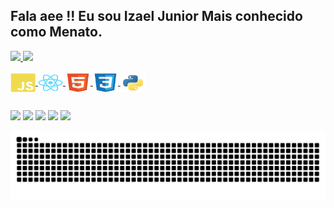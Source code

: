 ## Fala aee !! Eu sou Izael Junior Mais conhecido como Menato. 
 <div>
  <a href="https://github.com/juniormenato">
  <img height="180em" src="https://github-readme-stats.vercel.app/api?username=juniormenato&show_icons=true&theme=dracula&include_all_commits=true&count_private=true"/>
  <img height="180em" src="https://github-readme-stats.vercel.app/api/top-langs/?username=juniormenato&layout=compact&langs_count=7&theme=dracula"/>
</div>
<div style="display: inline_block"><br>
  <img align="center" alt="Menato-Js" height="30" width="40" src="https://raw.githubusercontent.com/devicons/devicon/master/icons/javascript/javascript-plain.svg">
  <img align="center" alt="Menato-React" height="30" width="40" src="https://raw.githubusercontent.com/devicons/devicon/master/icons/react/react-original.svg">
  <img align="center" alt="Menato-HTML" height="30" width="40" src="https://raw.githubusercontent.com/devicons/devicon/master/icons/html5/html5-original.svg">
  <img align="center" alt="Menato-CSS" height="30" width="40" src="https://raw.githubusercontent.com/devicons/devicon/master/icons/css3/css3-original.svg">
  <img align="center" alt="Menato-Python" height="30" width="40" src="https://raw.githubusercontent.com/devicons/devicon/master/icons/python/python-original.svg">
   
</div>
  
  ##
 
<div> 
  <a href="https://instagram.com/juniormenato" target="_blank"><img src="https://img.shields.io/badge/-Instagram-%23E4405F?style=for-the-badge&logo=instagram&logoColor=white" target="_blank"></a>
  <a href="https://twitter.com/JRMENATO" target="_blank"><img src="https://img.shields.io/badge/Twitter-1DA1F2?style=for-the-badge&logo=twitter&logoColor=white" target="_blank"></a>
 <a href="https://discord.gg/Menato#1689" target="_blank"><img src="https://img.shields.io/badge/Discord-7289DA?style=for-the-badge&logo=discord&logoColor=white" target="_blank"></a> 
  <a href = "mailto:juniormenato@gmail.com"><img src="https://img.shields.io/badge/-Gmail-%23333?style=for-the-badge&logo=gmail&logoColor=white" target="_blank"></a>
  <a href="https://www.linkedin.com/in/izael-junior-49377244/" target="_blank"><img src="https://img.shields.io/badge/-LinkedIn-%230077B5?style=for-the-badge&logo=linkedin&logoColor=white" target="_blank"></a> 
 
  ![Snake animation](https://github.com/Juniormenato/Juniormenato/blob/output/github-contribution-grid-snake.svg)
 
</div>
